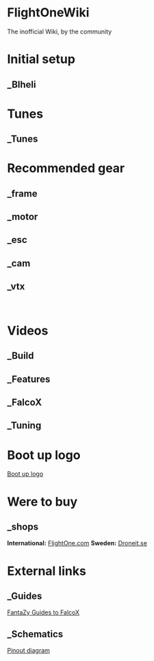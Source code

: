 # FlightOneWiki
The inofficial Wiki, by the community</br>

# Initial setup
## _Blheli

# Tunes
## _Tunes

# Recommended gear
## 
## _frame
## _motor
## _esc
## _cam
## _vtx
</br>

# Videos
## _Build
## _Features
## _FalcoX
## _Tuning

# Boot up logo
<a href='https://github.com/tedelm/FlightOneWiki/tree/main/Flightcontrollers/Lightning%20H7/Splash%20Screen'>Boot up logo</a>

# Were to buy
## _shops
<p>
<b>International:</b>
<a href='https://shop.flightone.com/'>FlightOne.com</a>
<b>Sweden:</b>
<a href='https://droneit.se/sv/elektronik/flight-controller/flightone/flightone-lightning-h7-500mhz-flight-controller.html'>Droneit.se</a>



</p>

# External links
## _Guides
<a href='https://fantazy.fr/falcox/'>FantaZy Guides to FalcoX</a>

## _Schematics
<a href='https://flightone.com/pinouts.html'>Pinout diagram</a>



